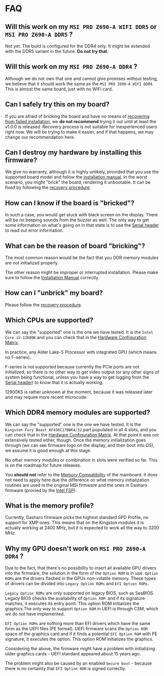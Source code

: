 # FAQ

## Will this work on my `MSI PRO Z690-A WIFI DDR5` or `MSI PRO Z690-A DDR5` ?

Not yet. The build is configured for the DDR4 only. It might be extended with
the DDR5 variant in the future. **Do not try that**.

## Will this work on my `MSI PRO Z690-A DDR4` ?

Although we do not own that one and cannot give promises without testing, we
believe that it should work the same as the `MSI PRO Z690-A WIFI DDR4`. This is
almost the same board, just with no WiFi card.

## Can I safely try this on my board?

If you are afraid of bricking the board and have no means of
[recovering from failed installation](../recovery), we **do not recommend**
trying it out until at least the v1.0.0 is released. Recovery process is not
suitable for inexperienced users right now. We will be trying to make it
easier, and if that happens, we may change our recommendation here.

## Can I destroy my hardware by installing this firmware?

We give no warranty, although it is highly unlikely, provided that you use the
supported board model and follow the [installation
manual](../installation-manual). In the worst scenario, you might "brick" the
board, rendering it unbootable. It can be fixed by following the [recovery
procedure](../recovery).

## How can I know if the board is "bricked"?

In such a case, you would get stuck with black screen on the display. There
will be no beeping sounds from the buzzer as well. The only way to get some
information on what's going on in that state is to use the
[Serial header](../development/#hardware-connection) to read out error
information.

## What can be the reason of board "bricking"?

The most common reason would be the fact that you DDR memory modules are not
initializad properly.

The other reason might be improper or interrupted installation. Please make
sure to follow the [Installation Manual](../installation-manual) correctly.

## How can I "unbrick" my board?

Please follow the [recovery procedure](../recovery).

## Which CPUs are supported?

We can say the "supported" one is the one we have tested. It is the
`Intel Core i5-12600K` and you can check that in the
[Hardware Configuration Matrix](../hardware-matrix).

In practice, any Alder Lake-S Processor with integrated GPU
(which means no F-series).

F-series is not supported because currently the PCIe ports are not initialized,
so there is no other way to get video output (or any other signs of system being
functional, unless you have a way to get logging from the
[Serial header](../development/#hardware-connection)) to know that it is
actually working.

12900KS is rather unknown at the moment, because it was released later and may
require more recent microcode.

## Which DDR4 memory modules are supported?

We can say the "supported" one is the one we have tested. It is the
`Kingston Fury Beast KF436C17BBK4/32` part populated in all 4 slots, and you
can check that in the [Hardware Configuration Matrix](../hardware-matrix). At
that point it was not extensively tested either, though. Once the memory
initialization goes through (we can see firmware logo on the display, and then
boot into OS), we assume it is good enough at this stage.

No other memory modules or combination in slots were verified so far. This is
on the roadmap for future releases.

You **should not** refer to the
[Memory Compatibility](https://www.msi.com/Motherboard/PRO-Z690-A-DDR4/support#mem)
of the mainboard. It does not need to apply here due the difference on what
memory initialization routines are used in the original MSI firmware and the
ones in Dasharo firmware (provied by the
[Intel FSP](https://www.intel.com/FSP)).

## What is the memory profile?

Currently, Dasharo firmware picks the highest standard SPD Profile, no support
for XMP ones. This means that on the Kingston modules it is actually working at
2400 MHz, but it is expected to work all the way to 3200 MHz.

## Why my GPU doesn't work on `MSI PRO Z690-A DDR4` ?

Due to the fact, that there's no possibility to insert all available GPU
drivers into the firmware, the solution in the form of the `Option ROM` is in
use. `Option ROMs` are the drivers flashed in the GPUs non-volatile memory.
These types of drivers can be divided into `Legacy Option ROMs` and
`EFI Option ROMs`.

`Legacy Option ROMs` are only supported on legacy BIOS, such as SeaBIOS.
Legacy BIOS checks the availability of `Option ROM `and if its signature
matches, it executes its entry point. This option ROM initializes the
graphics.The only way to support `Option ROM`  in UEFI is through CSM,
which we do not have implemented. 

`EFI Option ROMs` are nothing more than EFI drivers which have the same form
as the UEFI files (PE format). UEFI firmware scans the `Option ROM` space of
the graphics card and if it finds a potential `EFI Option ROM` with PE
signature, it executes the option. This option ROM initializes the
graphics.

Considering the above, the firmware might have a problem with initializing
older graphics cards - UEFI standard appeared about 15 years ago.

The problem might also be caused by an enabled `Secure boot` - because there is
no certainty that `EFI Option ROM` is signed correctly.
